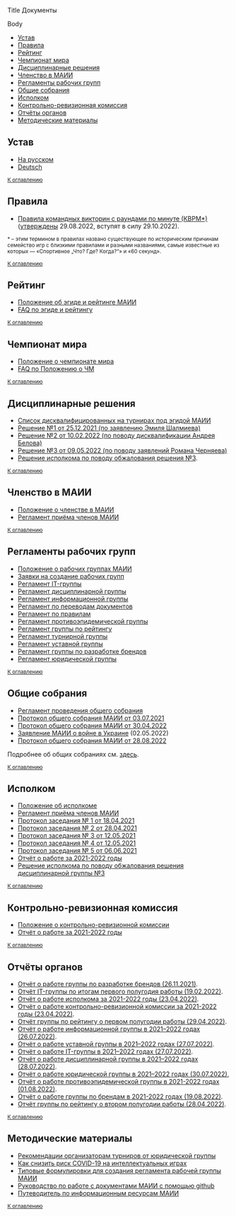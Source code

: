 Title
Документы

Body

- [Устав](#statute) <a name="top"></a>
- [Правила](#rules)
- [Рейтинг](#rating)
- [Чемпионат мира](#worldchamp)
- [Дисциплинарные решения](#discipline)
- [Членство в МАИИ](#membership)
- [Регламенты рабочих групп](#workgroups)
- [Общие собрания](#os)
- [Исполком](#ispolkom)
- [Контрольно-ревизионная комиссия](#krk)
- [Отчёты органов](#reports)
- [Методические материалы](#recommendations)

## Устав <a name="statute"></a>

- [На русском](https://www.maii.li/statute/ru)
- [Deutsch](https://www.maii.li/statute/de)

<small>[К оглавлению](#top)</small>

## Правила <a name="rules"></a>

- [Правила командных викторин с раундами по минуте (КВРМ*)](https://www.maii.li/p/rules) ([утверждены](https://www.maii.li/news/2022-08-29-itogi-avgustovskogo-obshego-sobraniya/) 29.08.2022, вступят в силу 29.10.2022).

<small>* – этим термином в правилах названо существующее по историческим причинам семейство игр с близкими правилами и разными названиями, самые известные из которых — «Спортивное „Что? Где? Когда?“» и «60 секунд».</small>

<small>[К оглавлению](#top)</small>

## Рейтинг <a name="rating"></a>

- [Положение об эгиде и рейтинге МАИИ](https://www.maii.li/docs/2021-08-30-polozhenie-ob-egide-i-rejtinge-maii/)
- [FAQ по эгиде и рейтингу](https://www.maii.li/docs/2021-09-05-faq-po-egide-i-rejtingu-maii/)

<small>[К оглавлению](#top)</small>

## Чемпионат мира <a name="worldchamp"></a>

- [Положение о чемпионате мира](https://www.maii.li/docs/2022-01-06-polozhenie-o-chempionate-mira/)
- [FAQ по Положению о ЧМ](https://www.maii.li/docs/2022-01-06-faq-po-chempionatu-mira/) 

<small>[К оглавлению](#top)</small>

## Дисциплинарные решения <a name="discipline"></a>

- [Список дисквалифицированных на турнирах под эгидой МАИИ](https://www.chgk.info/p/disqual)
- [Решение №1 от 25.12.2021 (по заявлению Эмиля Шалмиева)](https://www.maii.li/docs/2021-12-25-reshenie-dg-po-zayavleniyu-emilya-shalmieva/)
- [Решение №2 от 10.02.2022 (по поводу дисквалификации Андрея Белова)](https://www.maii.li/docs/2022-02-10-reshenie-dg-2-(po-povodu-diskvalifikacii-andreya-belova)/)
- [Решение №3 от 09.05.2022 (по поводу заявлений Романа Черняева)](https://www.maii.li/docs/2022-05-09-reshenie-disciplinarnoj-gruppy-3-(po-povodu-zayavlenij-romana-chernyaeva)/)
- [Решение исполкома по поводу обжалования решения №3](https://www.maii.li/docs/2022-05-13-reshenie-ispolkoma-po-obzhalovaniyu-resheniya-dg-3-o-diskvalifikacii-romana-chernyaeva/).

<small>[К оглавлению](#top)</small>

## Членство в МАИИ <a name="membership"></a>

- [Положение о членстве в МАИИ](https://www.maii.li/docs/2021-05-29-polozhenie-o-chlenstve-mezhdunarodnoj-associacii-intellektualnyh-igr/)
- [Регламент приёма членов МАИИ](https://www.maii.li/docs/2021-12-05-reglament-priyoma-chlenov-mezhdunarodnoj-associacii-intellektualnyh-igr/)

<small>[К оглавлению](#top)</small>

## Регламенты рабочих групп <a name="workgroups"></a>

- [Положение о рабочих группах МАИИ](https://www.maii.li/docs/2021-07-04-polozhenie-o-rabochih-gruppah-maii/)
- [Заявки на создание рабочих групп](https://www.maii.li/docs/2021-07-09-zayavki-na-sozdanie-rabochih-grupp/)
- [Регламент IT-группы](https://www.maii.li/docs/2021-07-25-reglament-it-gruppy/)
- [Регламент дисциплинарной группы](https://www.maii.li/docs/2021-07-25-reglament-disciplinarnoj-rabochej-gruppy/)
- [Регламент информационной группы](https://www.maii.li/docs/2021-07-25-reglament-informacionnoj-rabochej-gruppy/)
- [Регламент по переводам документов](https://www.maii.li/docs/2021-07-25-reglament-rabochej-gruppy-po-perevodam-dokumentov/)
- [Регламент по правилам](https://www.maii.li/docs/2021-07-25-reglament-rabochej-gruppy-po-razrabotke-i-sovershenstvovaniyu-pravil-igr/)
- [Регламент противоэпидемической группы](https://www.maii.li/docs/2021-07-25-reglament-protivoepidemicheskoj-rabochej-gruppy/)
- [Регламент группы по рейтингу](https://www.maii.li/docs/2021-07-25-reglament-rabochej-gruppy-po-rejtingu/)
- [Регламент турнирной группы](https://www.maii.li/docs/2021-07-25-reglament-turnirnoj-rabochej-gruppy/)
- [Регламент уставной группы](https://www.maii.li/docs/2021-07-25-reglament-ustavnoj-rabochej-gruppy/)
- [Регламент группы по разработке брендов](https://www.maii.li/docs/2021-08-07-reglament-rabochej-gruppy-po-razrabotke-brendov/)
- [Регламент юридической группы](https://www.maii.li/docs/2021-07-25-reglament-yuridicheskoj-rabochej-gruppy/)

<small>[К оглавлению](#top)</small>

## Общие собрания <a name="os"></a>

- [Регламент проведения общего собрания](https://www.maii.li/docs/2021-07-04-reglament-provedeniya-obshego-sobraniya-maii/)
- [Протокол общего собрания МАИИ от 03.07.2021](https://www.maii.li/docs/2021-07-07-protokol-obshego-sobraniya-maii-ot-03.07.2021/)
- [Протокол общего собрания МАИИ от 30.04.2022](https://www.maii.li/docs/2022-05-02-protokol-obshego-sobraniya-maii-ot-30.04.2022/)
- [Заявление МАИИ о войне в Украине](https://www.maii.li/docs/2022-05-02-zayavlenie-maii-o-vojne-v-ukraine/) (02.05.2022)
- [Протокол общего собрания МАИИ от 28.08.2022](https://www.maii.li/docs/2022-08-30-protokol-obshego-sobraniya-maii-ot-28.08.2022/)

Подробнее об общих собраниях см. [здесь](https://www.maii.li/p/os).

<small>[К оглавлению](#top)</small>

## Исполком <a name="ispolkom"></a>

- [Положение об исполкоме](https://www.maii.li/docs/2021-05-29-polozhenie-ob-ispolnitelnom-komitete-mezhdunarodnoj-associacii-intellektualnyh-igr/)
- [Регламент приёма членов МАИИ](https://www.maii.li/docs/2021-12-05-reglament-priyoma-chlenov-mezhdunarodnoj-associacii-intellektualnyh-igr/)
- [Протокол заседания № 1 от 18.04.2021](https://www.maii.li/docs/2021-04-21-protokol-zasedaniya-ispolkoma-maii-1-ot-18.04.2021/)
- [Протокол заседания № 2 от 28.04.2021](https://www.maii.li/docs/2021-05-05-protokol-zasedaniya-ispolkoma-maii-2-ot-28.04.2021/)
- [Протокол заседания № 3 от 12.05.2021](https://www.maii.li/docs/2021-05-17-protokol-zasedaniya-ispolkoma-maii-3-ot-12.05.2021/)
- [Протокол заседания № 4 от 12.05.2021](https://www.maii.li/docs/2021-05-17-protokol-zasedaniya-ispolkoma-maii-4-ot-12.05.2021/)
- [Протокол заседания № 5 от 06.06.2021](https://www.maii.li/docs/2021-06-08-protokol-zasedaniya-ispolkoma-maii-5-ot-06.06.2021/)
- [Отчёт о работе за 2021-2022 годы](https://www.maii.li/docs/2022-04-23-otchyot-ispolkoma-maii-za-2021-2022-gg./)
- [Решение исполкома по поводу обжалования решения дисциплинарной группы №3](https://www.maii.li/docs/2022-05-13-reshenie-ispolkoma-po-obzhalovaniyu-resheniya-dg-3-o-diskvalifikacii-romana-chernyaeva/)

<small>[К оглавлению](#top)</small>

## Контрольно-ревизионная комиссия <a name="krk"></a>

- [Положение о контрольно-ревизионной комиссии](https://www.maii.li/docs/2021-05-29-polozhenie-o-kontrolno-revizionnoj-komissii-mezhdunarodnoj-associacii-intellektualnyh-igr/)
- [Отчёт о работе за 2021-2022 годы](https://www.maii.li/docs/2022-04-23-otchyot-kontrolno-revizionnoj-komissii-maii-za-2021-2022-gg/)

<small>[К оглавлению](#top)</small>

## Отчёты органов <a name="reports"></a>

- [Отчёт о работе группы по разработке брендов (26.11.2021)](https://www.maii.li/docs/2021-11-26-otchyot-o-rabote-gruppy-po-razrabotke-brendov/).
- [Отчёт IT-группы по итогам первого полугодия работы (19.02.2022)](https://www.maii.li/docs/2022-02-19-otchyot-it-gruppy-po-itogam-pervogo-polugodiya-raboty/).
- [Отчёт о работе исполкома за 2021-2022 годы (23.04.2022)](https://www.maii.li/docs/2022-04-23-otchyot-ispolkoma-maii-za-2021-2022-gg./).
- [Отчёт о работе контрольно-ревизионной комиссии за 2021-2022 годы (23.04.2022)](https://www.maii.li/docs/2022-04-23-otchyot-kontrolno-revizionnoj-komissii-maii-za-2021-2022-gg/).
- [Отчёт группы по рейтингу о первом полугодии работы (29.04.2022)](https://www.maii.li/docs/2022-04-29-otchyot-gruppy-po-rejtingu-o-prodelannoj-rabote/).
- [Отчёт о работе информационной группы в 2021–2022 годах (26.07.2022)](https://www.maii.li/docs/2022-07-26-otchyot-informacionnoj-gruppy-(2021-2022)/).
- [Отчёт о работе уставной группы в 2021–2022 годах (27.07.2022)](https://www.maii.li/docs/2022-07-27-otchyot-ustavnoj-gruppy-(2021-2022)/).
- [Отчёт о работе IT-группы в 2021–2022 годах (27.07.2022)](https://forum.znatoki.site/t/otchyota-it-gruppy-27-07-2022/1828).
- [Отчёт о работе дисциплинарной группы в 2021–2022 годах (28.07.2022)](https://www.maii.li/docs/2022-07-28-otchyot-disciplinarnoj-gruppy-za-2021-2022/).
- [Отчёт о работе юридической группы в 2021–2022 годах (30.07.2022)](https://www.maii.li/docs/2022-07-30-otchyot-yuridicheskoj-gruppy-za-20212022-gody/),
- [Отчёт о работе противоэпидемической группы в 2021-2022 годах (01.08.2022)](https://www.maii.li/docs/2022-08-01-otchyot-protivoepidemicheskoj-gruppy-za-2021-2022-gody/).
- [Отчёт о работе группы по брендам в 2021-2022 годах (19.08.2022)](https://www.maii.li/docs/2022-08-19-otchyot-gruppy-po-razrabotke-brendov-za-2021-2022-gody/).
- [Отчёт группы по рейтингу о втором полугодии работы (28.04.2022)](https://forum.znatoki.site/t/otchyot-gruppy-po-rejtingu-24-08-2022/1886).

<small>[К оглавлению](#top)</small>

## Методические материалы <a name="recommendations"></a>

- [Рекомендации организаторам турниров от юридической группы](https://www.maii.li/docs/2021-05-27-rekomendacii-organizatoram-turnirov/)
- [Как снизить риск COVID-19 на интеллектуальных играх](https://www.maii.li/docs/2021-09-29-kak-snizit-risk-covid-19-na-intellektualnyh-igrah/)
- [Типовые формулировки для создания регламента рабочей группы МАИИ](https://docs.google.com/document/d/e/2PACX-1vSg5Fb20zUSesU5dLMBGhJOc9hzkl0h3wgAfh3RgM5WMo3_-hpfPbX3F9eozvn4iDw-B-E0Q25s-_Jn/pub)
- [Руководство по работе с документами МАИИ с помощью github](https://demo.hedgedoc.org/s/wOqiZpeAY)
- [Путеводитель по информационным ресурсам МАИИ](https://www.maii.li/docs/2022-02-03-putevoditel-po-informacionnym-resursam-maii/)

<small>[К оглавлению](#top)</small>
